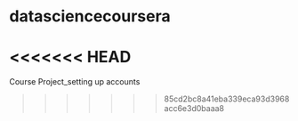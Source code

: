 # datasciencecoursera
<<<<<<< HEAD
=======
Course Project_setting up accounts
>>>>>>> 85cd2bc8a41eba339eca93d3968acc6e3d0baaa8
